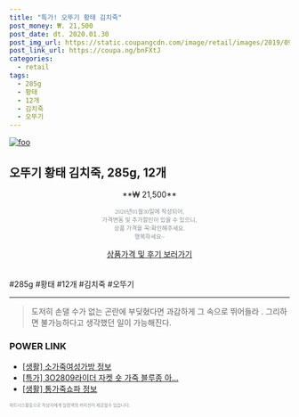 ```yaml
--- 
title: "특가! 오뚜기 황태 김치죽" 
post_money: ₩. 21,500 
post_date: dt. 2020.01.30 
post_img_url: https://static.coupangcdn.com/image/retail/images/2019/09/26/17/2/a48133da-1384-4ee4-a75b-f1ba8a0c708e.JPG 
post_link_url: https://coupa.ng/bnFXtJ 
categories: 
  - retail 
tags: 
  - 285g 
  - 황태 
  - 12개 
  - 김치죽 
  - 오뚜기 
--- 
```

[![foo](https://static.coupangcdn.com/image/retail/images/2019/09/26/17/2/a48133da-1384-4ee4-a75b-f1ba8a0c708e.JPG)](https://coupa.ng/bnFXtJ) 

## 오뚜기 황태 김치죽, 285g, 12개 
<p style="text-align: center;">**₩ 21,500**</p> 
<p style="text-align: center;"><span style="color: #898c8f; font-family: Georgia,Times,serif; font-size: 0.75em;">2020년01월30일에 작성되어, <br>가격변동 및 추가할인이 있을 수 있으니,<br> 상품 가격을 꼭!확인해주세요.<br>행복하세요~</span> 
</p>	 
<div markdown="0" style="text-align: center;"><a href="https://coupa.ng/bnFXtJ" class="btn btn--success">상품가격 및 후기 보러가기</a></div> 
<br><br> 
  #285g #황태 #12개 #김치죽 #오뚜기 
<hr> 

> 도저히 손댈 수가 없는 곤란에 부딪혔다면 과감하게 그 속으로 뛰어들라 . 그리하면 불가능하다고 생각했던 일이 가능해진다. 


### POWER LINK

* <a href="https://blog.naver.com/sakai111/221760735107" target="_blank"> [생활] 소가죽여성가방 정보 </a>
* <a href="https://blog.naver.com/sakai111/221787016990" target="_blank">[특가] 3O2809라이더 자켓 숏 가죽 블루종 아...</a>
* <a href="https://blog.naver.com/fasyy4321/221767205092" target="_blank"> [생활] 통가죽쇼파 정보 </a>

<span style="color: #898c8f; font-family: Georgia,Times,serif; font-size: 0.55em;">파트너스활동으로 작성자에게 일정액의 커미션이 제공될수 있습니다.</span> 
